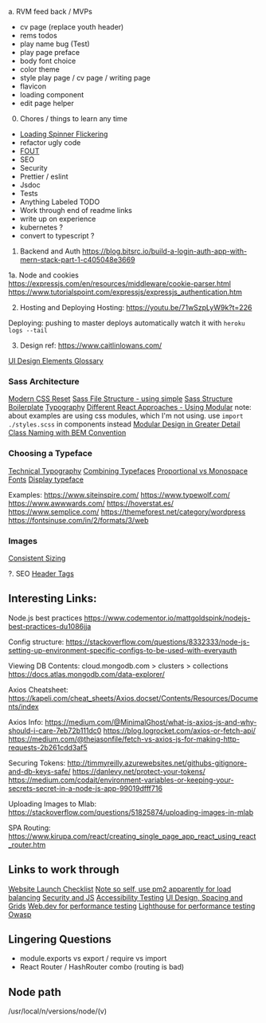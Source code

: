 a. RVM feed back / MVPs
- cv page (replace youth header)
- rems todos
- play name bug (Test)
- play page preface
- body font choice
- color theme
- style play page / cv page / writing page
- flavicon
- loading component
- edit page helper

0. Chores / things to learn any time
- [Loading Spinner Flickering](https://blog.bitsrc.io/a-brief-history-of-flickering-spinners-c9eecd6053)
- refactor ugly code
- [FOUT](https://css-tricks.com/fout-foit-foft/)
- SEO
- Security
- Prettier / eslint
- Jsdoc
- Tests
- Anything Labeled TODO
- Work through end of readme links
- write up on experience
- kubernetes ?
- convert to typescript ?

1. Backend and Auth
https://blog.bitsrc.io/build-a-login-auth-app-with-mern-stack-part-1-c405048e3669

1a. Node and cookies
https://expressjs.com/en/resources/middleware/cookie-parser.html
https://www.tutorialspoint.com/expressjs/expressjs_authentication.htm

2. Hosting and Deploying
Hosting:
https://youtu.be/71wSzpLyW9k?t=226

Deploying:
pushing to master deploys automatically
watch it with `heroku logs --tail`

3. Design
ref: https://www.caitlinlowans.com/

[UI Design Elements Glossary](https://careerfoundry.com/en/blog/ui-design/ui-element-glossary/)

### Sass Architecture
[Modern CSS Reset](https://dev.to/hankchizljaw/a-modern-css-reset-6p3)
[Sass File Structure - using simple](https://itnext.io/structuring-your-sass-projects-c8d41fa55ed4)
[Sass Structure Boilerplate](https://github.com/HugoGiraudel/sass-boilerplate/blob/master/stylesheets/main.scss)
[Typography](https://internetingishard.com/html-and-css/web-typography/)
[Different React Approaches - Using Modular](https://alligator.io/react/react-css/)
note: about examples are using css modules, which I'm not using. use `import ./styles.scss` in components instead
[Modular Design in Greater Detail](https://medium.com/@markmuskardin/intro-to-css-architecture-for-react-apps-da0ec1753c86)
[Class Naming with BEM Convention](http://getbem.com/naming/)

### Choosing a Typeface
[Technical Typography](https://www.smashingmagazine.com/2011/03/technical-web-typography-guidelines-and-techniques/#tt-face)
[Combining Typefaces](https://www.smashingmagazine.com/2010/11/best-practices-of-combining-typefaces/)
[Proportional vs Monospace Fonts](https://www.techwalla.com/articles/proportional-vs-monospace-fonts)
[Display typeface](https://en.wikipedia.org/wiki/Display_typeface)

Examples:
https://www.siteinspire.com/
https://www.typewolf.com/
https://www.awwwards.com/
https://hoverstat.es/
https://www.semplice.com/
https://themeforest.net/category/wordpress
https://fontsinuse.com/in/2/formats/3/web

### Images
[Consistent Sizing](https://www.sitepoint.com/maintain-image-aspect-ratios-responsive-web-design/)

?. SEO
[Header Tags](https://www.hobo-web.co.uk/headers/)

## Interesting Links:
Node.js best practices
https://www.codementor.io/mattgoldspink/nodejs-best-practices-du1086jja

Config structure:
https://stackoverflow.com/questions/8332333/node-js-setting-up-environment-specific-configs-to-be-used-with-everyauth

Viewing DB Contents:
cloud.mongodb.com > clusters > collections
https://docs.atlas.mongodb.com/data-explorer/

Axios Cheatsheet:
https://kapeli.com/cheat_sheets/Axios.docset/Contents/Resources/Documents/index

Axios Info:
https://medium.com/@MinimalGhost/what-is-axios-js-and-why-should-i-care-7eb72b111dc0
https://blog.logrocket.com/axios-or-fetch-api/
https://medium.com/@thejasonfile/fetch-vs-axios-js-for-making-http-requests-2b261cdd3af5

Securing Tokens:
http://timmyreilly.azurewebsites.net/githubs-gitignore-and-db-keys-safe/
https://danlevy.net/protect-your-tokens/
https://medium.com/codait/environment-variables-or-keeping-your-secrets-secret-in-a-node-js-app-99019dfff716

Uploading Images to Mlab:
https://stackoverflow.com/questions/51825874/uploading-images-in-mlab

SPA Routing:
https://www.kirupa.com/react/creating_single_page_app_react_using_react_router.htm

## Links to work through
[Website Launch Checklist](https://github.com/greghub/website-launch-checklist)
[Note so self, use pm2 apparently for load balancing](https://pm2.keymetrics.io/)
[Security and JS](https://it.toolbox.com/blogs/manjunathmatathamana/how-to-secure-your-frontend-javascript-code-against-vulnerabilities-and-attacks-030119)
[Accessibility Testing](https://www.matuzo.at/blog/beyond-automatic-accessibility-testing-6-things-i-check-on-every-website-i-build/)
[UI Design, Spacing and Grids](https://medium.com/design-with-figma/everything-you-need-to-know-as-a-ui-designer-about-spacing-layout-grids-2bc269e12321)
[Web.dev for performance testing](https://web.dev/)
[Lighthouse for performance testing](https://developers.google.com/web/tools/lighthouse)
[Owasp](https://www.owasp.org/index.php/Main_Page)

## Lingering Questions
- module.exports vs export / require vs import
- React Router / HashRouter combo (routing is bad)

## Node path
/usr/local/n/versions/node/(v)